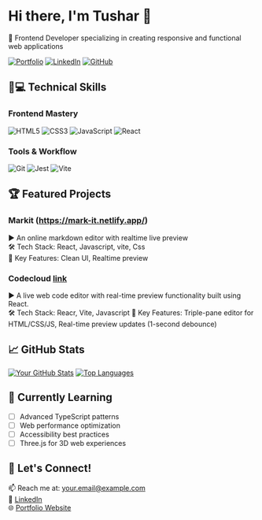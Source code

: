 # Hi there, I'm Tushar 👋  
🚀 Frontend Developer specializing in creating responsive and functional web applications

[![Portfolio](https://img.shields.io/badge/-Portfolio-%230077B5?style=flat&logo=react&logoColor=white)](your-portfolio-link)
[![LinkedIn](https://img.shields.io/badge/-LinkedIn-%230077B5?style=flat&logo=linkedin&logoColor=white)](https://www.linkedin.com/in/2ushaar/)
[![GitHub](https://img.shields.io/github/followers/yourusername?label=Follow&style=social)](https://github.com/tusharsharrma)

## 👨💻 Technical Skills

### Frontend Mastery
![HTML5](https://img.shields.io/badge/-HTML5-E34F26?style=flat&logo=html5&logoColor=white)
![CSS3](https://img.shields.io/badge/-CSS3-1572B6?style=flat&logo=css3&logoColor=white)
![JavaScript](https://img.shields.io/badge/-JavaScript-F7DF1E?style=flat&logo=javascript&logoColor=black)
![React](https://img.shields.io/badge/-React-61DAFB?style=flat&logo=react&logoColor=black)


### Tools & Workflow
![Git](https://img.shields.io/badge/-Git-F05032?style=flat&logo=git&logoColor=white)
![Jest](https://img.shields.io/badge/-Jest-C21325?style=flat&logo=jest&logoColor=white)
![Vite](https://img.shields.io/badge/Vite-646CFF?style=flat&logo=Vite&logoColor=white)


## 🏆 Featured Projects

### Markit (https://mark-it.netlify.app/)
▶️ An online markdown editor with realtime live preview  
🛠️ Tech Stack: React, Javascript, vite, Css  
📌 Key Features: Clean UI, Realtime preview

### Codecloud [link](https://code-cloud.netlify.app/)
▶️ A live web code editor with real-time preview functionality built using React.  
🛠️ Tech Stack: Reacr, Vite, Javascript
📌 Key Features: Triple-pane editor for HTML/CSS/JS, Real-time preview updates (1-second debounce)

## 📈 GitHub Stats

[![Your GitHub Stats](https://github-readme-stats.vercel.app/api?username=yourusername&show_icons=true&theme=radical)](your-github-link)
[![Top Languages](https://github-readme-stats.vercel.app/api/top-langs/?username=yourusername&layout=compact&theme=radical)](your-github-link)

## 🌱 Currently Learning
- [ ] Advanced TypeScript patterns
- [ ] Web performance optimization
- [ ] Accessibility best practices
- [ ] Three.js for 3D web experiences

## 💬 Let's Connect!
📫 Reach me at: [your.email@example.com](mailto:your.email@example.com)  
💼 [LinkedIn](your-linkedin-link)  
🌐 [Portfolio Website](your-portfolio-link)
